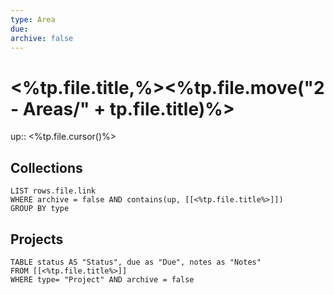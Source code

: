 ```yaml
---
type: Area
due: 
archive: false
---
```

# <%tp.file.title,%><%tp.file.move("2 - Areas/" + tp.file.title)%>
up:: <%tp.file.cursor()%>
## Collections
```dataview
LIST rows.file.link
WHERE archive = false AND contains(up, [[<%tp.file.title%>]])
GROUP BY type
```

## Projects
```dataview
TABLE status AS "Status", due as "Due", notes as "Notes"
FROM [[<%tp.file.title%>]]
WHERE type= "Project" AND archive = false
```
